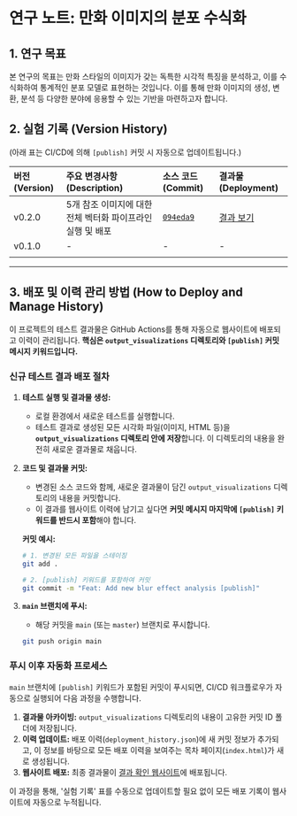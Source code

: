 # 연구 노트: 만화 이미지의 분포 수식화

## 1. 연구 목표

본 연구의 목표는 만화 스타일의 이미지가 갖는 독특한 시각적 특징을 분석하고, 이를 수식화하여 통계적인 분포 모델로 표현하는 것입니다. 이를 통해 만화 이미지의 생성, 변환, 분석 등 다양한 분야에 응용할 수 있는 기반을 마련하고자 합니다.

## 2. 실험 기록 (Version History)

(아래 표는 CI/CD에 의해 `[publish]` 커밋 시 자동으로 업데이트됩니다.)

| 버전 (Version) | 주요 변경사항 (Description) | 소스 코드 (Commit) | 결과물 (Deployment) |
| :--- | :--- | :--- | :--- |
| v0.2.0 | 5개 참조 이미지에 대한 전체 벡터화 파이프라인 실행 및 배포 | [`094eda9`](https://github.com/sigongjoa/TALOS_Studio/commit/094eda9) | [결과 보기](https://sigongjoa.github.io/TALOS_Studio/094eda9/) |
| v0.1.0 | - | - | - |
| | | | |

---

## 3. 배포 및 이력 관리 방법 (How to Deploy and Manage History)

이 프로젝트의 테스트 결과물은 GitHub Actions를 통해 자동으로 웹사이트에 배포되고 이력이 관리됩니다. **핵심은 `output_visualizations` 디렉토리와 `[publish]` 커밋 메시지 키워드입니다.**

### 신규 테스트 결과 배포 절차

1.  **테스트 실행 및 결과물 생성:**
    *   로컬 환경에서 새로운 테스트를 실행합니다.
    *   테스트 결과로 생성된 모든 시각화 파일(이미지, HTML 등)을 **`output_visualizations` 디렉토리 안에 저장**합니다. 이 디렉토리의 내용을 완전히 새로운 결과물로 채웁니다.

2.  **코드 및 결과물 커밋:**
    *   변경된 소스 코드와 함께, 새로운 결과물이 담긴 `output_visualizations` 디렉토리의 내용을 커밋합니다.
    *   이 결과를 웹사이트 이력에 남기고 싶다면 **커밋 메시지 마지막에 `[publish]` 키워드를 반드시 포함**해야 합니다.

    **커밋 예시:**
    ```bash
    # 1. 변경된 모든 파일을 스테이징
    git add .

    # 2. [publish] 키워드를 포함하여 커밋
    git commit -m "Feat: Add new blur effect analysis [publish]"
    ```

3.  **`main` 브랜치에 푸시:**
    *   해당 커밋을 `main` (또는 `master`) 브랜치로 푸시합니다.
    ```bash
    git push origin main
    ```

### 푸시 이후 자동화 프로세스

`main` 브랜치에 `[publish]` 키워드가 포함된 커밋이 푸시되면, CI/CD 워크플로우가 자동으로 실행되어 다음 과정을 수행합니다.

1.  **결과물 아카이빙:** `output_visualizations` 디렉토리의 내용이 고유한 커밋 ID 폴더에 저장됩니다.
2.  **이력 업데이트:** 배포 이력(`deployment_history.json`)에 새 커밋 정보가 추가되고, 이 정보를 바탕으로 모든 배포 이력을 보여주는 목차 페이지(`index.html`)가 새로 생성됩니다.
3.  **웹사이트 배포:** 최종 결과물이 [결과 확인 웹사이트](https://sigongjoa.github.io/TALOS_Studio/)에 배포됩니다.

이 과정을 통해, '실험 기록' 표를 수동으로 업데이트할 필요 없이 모든 배포 기록이 웹사이트에 자동으로 누적됩니다.